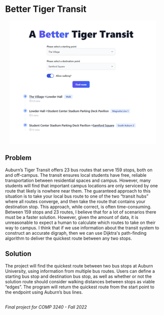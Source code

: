 # Better Tiger Transit
<p align="center">
    <img height=400 src="https://raw.githubusercontent.com/Matt-Rog/better-tiger-transit/master/client/public/demo.png">
 </p>
 

## Problem
Auburn’s Tiger Transit offers 23 bus routes that serve 159 stops, both on and off-campus. The transit ensures local students have free, reliable transportation between residential spaces and campus. However, many students will find that important campus locations are only serviced by one route that likely is nowhere near them. The guaranteed approach to this situation is to take your local bus route to one of the two “transit hubs” where all routes converge, and then take the route that contains your destination stop. This approach, while correct, is often time-consuming. Between 159 stops and 23 routes, I believe that for a lot of scenarios there must be a faster solution. However, given the amount of data, it is unreasonable to expect a human to calculate which routes to take on their way to campus. I think that if we use information about the transit system to construct an accurate digraph, then we can use Dijktra's path-finding algorithm to deliver the quickest route between any two stops.

## Solution
The project will find the quickest route between two bus stops at Auburn University, using information from multiple bus routes. Users can define a starting bus stop and destination bus stop, as well as whether or not the solution route should consider walking distances between stops as viable “edges”. The program will return the quickest route from the start point to the endpoint using Auburn’s bus lines.
<br></br>

*Final project for COMP 3240 - Fall 2022*


 
